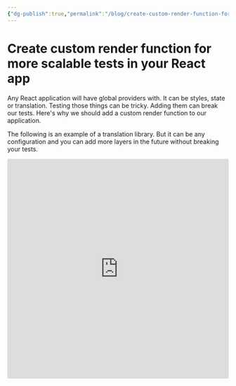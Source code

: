 ```yaml
---
{"dg-publish":true,"permalink":"/blog/create-custom-render-function-for-more-scalable-tests-in-your-react-app/"}
---
```


# Create custom render function for more scalable tests in your React app

Any React application will have global providers with. It can be styles, state or translation.
Testing those things can be tricky. Adding them can break our tests. Here's why we should add a custom render function to our application.

The following is an example of a translation library. But it can be any configuration and you can add more layers in the future without breaking your tests.

<iframe
  src="https://codesandbox.io/embed/custom-testing-render-forked-t9zs6?fontsize=14&hidenavigation=1&theme=dark&view=editor"
  style="width:100%; height:500px; border:0; border-radius: 4px; overflow:hidden;"
  title="custom-testing-render (forked)"
  allow="accelerometer; ambient-light-sensor; camera; encrypted-media; geolocation; gyroscope; hid; microphone; midi; payment; usb; vr; xr-spatial-tracking"
  sandbox="allow-forms allow-modals allow-popups allow-presentation allow-same-origin allow-scripts"
></iframe>